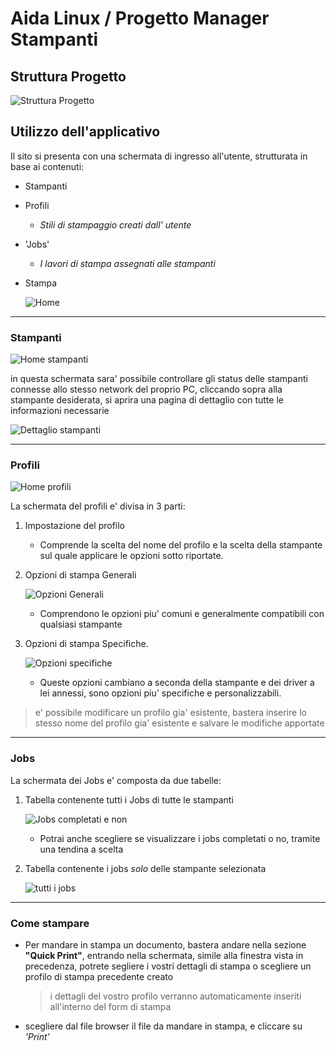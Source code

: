 # Aida Linux / Progetto Manager Stampanti
## Struttura Progetto
   ![Struttura Progetto](img/struttura.jpg)

  
## Utilizzo dell'applicativo

Il sito si presenta con una schermata di ingresso all'utente, strutturata in base ai contenuti:
- Stampanti 
- Profili
  - *Stili di stampaggio creati dall' utente*
- 'Jobs'
   - *I lavori di stampa assegnati alle stampanti* 
- Stampa

  ![Home](img/home.jpg)


 ___


 ### Stampanti 
  ![Home stampanti](img/stampanti.jpg)

 in questa schermata sara' possibile controllare gli status delle stampanti connesse allo stesso network del proprio PC, cliccando sopra alla stampante desiderata, si aprira una pagina di dettaglio con tutte le informazioni necessarie

  ![Dettaglio stampanti](img/dettaglio.jpg)


___


 ### Profili

  ![Home profili](img/profili.jpg)

 La schermata del profili e' divisa in 3 parti:

 1. Impostazione del profilo
    - Comprende la scelta del nome del profilo e la scelta della stampante sul quale applicare le opzioni sotto riportate.
 2. Opzioni di stampa Generali
    
    ![Opzioni Generali](img/generali.jpg) 
    - Comprendono le opzioni piu' comuni e generalmente compatibili con qualsiasi stampante
  
 3. Opzioni di stampa Specifiche.

    ![Opzioni specifiche](img/specifiche.jpg)
    - Queste opzioni cambiano a seconda della stampante e dei driver a lei annessi, sono opzioni piu' specifiche e personalizzabili.

> e' possibile modificare un profilo gia' esistente, bastera inserire lo stesso nome del profilo gia' esistente e salvare le modifiche apportate


___


### Jobs



La schermata dei Jobs e' composta da due tabelle:

1. Tabella contenente tutti i Jobs di tutte le stampanti

    ![Jobs completati e non](img/completedOrNot.jpg)
    - Potrai anche scegliere se visualizzare i jobs completati o no, tramite una tendina a scelta
2. Tabella contenente i jobs *solo* delle stampante selezionata
   
   ![tutti i jobs](img/alljobs.jpg)
   

___


### Come stampare

- Per mandare in stampa un documento, bastera andare nella sezione **"Quick Print"**, entrando nella schermata, simile alla finestra vista in precedenza, potrete segliere i vostri dettagli di stampa o scegliere un profilo di stampa precedente creato
     > i dettagli del vostro profilo verranno automaticamente inseriti all'interno del form di stampa

- scegliere dal file browser il file da mandare in stampa, e cliccare su *'Print'*




